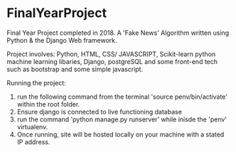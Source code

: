 # FinalYearProject
Final Year Project completed in 2018. A 'Fake News' Algorithm written using Python &amp; the Django Web framework.

Project involves: Python, HTML, CSS/ JAVASCRIPT, Scikit-learn python machine learning libaries, Django, postgreSQL and some front-end tech such as bootstrap and some simple javascript.

Running the project:
1) run the following command from the terminal 'source penv/bin/activate' within the root folder.
2) Ensure django is connected to live functioning database
3) run the command 'python manage.py runserver' while inisde the 'penv' virtualenv.
4) Once running, site will be hosted locally on your machine with a stated IP address.
